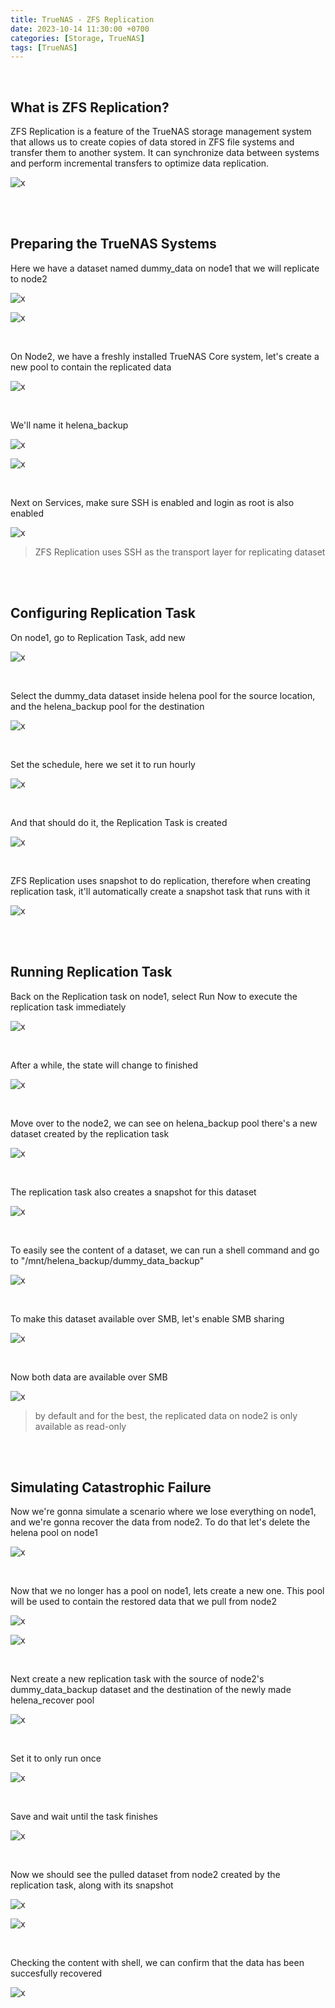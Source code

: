 ```yaml
---
title: TrueNAS - ZFS Replication
date: 2023-10-14 11:30:00 +0700
categories: [Storage, TrueNAS]
tags: [TrueNAS]
---
```


<br>

## What is ZFS Replication?

ZFS Replication is a feature of the TrueNAS storage management system that allows us to create copies of data stored in ZFS file systems and transfer them to another system. It can synchronize data between systems and perform incremental transfers to optimize data replication.

![x](/static/2023-10-14-truenas-replication/00.png)

<br>
<br>

## Preparing the TrueNAS Systems

Here we have a dataset named dummy_data on node1 that we will replicate to node2

![x](/static/2023-10-14-truenas-replication/01.png)

![x](/static/2023-10-14-truenas-replication/01a.png)

<br>

On Node2, we have a freshly installed TrueNAS Core system, let's create a new pool to contain the replicated data

![x](/static/2023-10-14-truenas-replication/02.png)

<br>

We'll name it helena_backup

![x](/static/2023-10-14-truenas-replication/03.png)

![x](/static/2023-10-14-truenas-replication/03a.png)

<br>

Next on Services, make sure SSH is enabled and login as root is also enabled

![x](/static/2023-10-14-truenas-replication/04.png)

> ZFS Replication uses SSH as the transport layer for replicating dataset

<br>
<br>

## Configuring Replication Task

On node1, go to Replication Task, add new

![x](/static/2023-10-14-truenas-replication/05.png)

<br>

Select the dummy_data dataset inside helena pool for the source location, and the helena_backup pool for the destination

![x](/static/2023-10-14-truenas-replication/06.png)

<br>

Set the schedule, here we set it to run hourly

![x](/static/2023-10-14-truenas-replication/06a.png)

<br>

And that should do it, the Replication Task is created

![x](/static/2023-10-14-truenas-replication/07.png)

<br>

ZFS Replication uses snapshot to do replication, therefore when creating replication task, it'll automatically create a snapshot task that runs with it

![x](/static/2023-10-14-truenas-replication/08.png)

<br>
<br>

## Running Replication Task

Back on the Replication task on node1, select Run Now to execute the replication task immediately

![x](/static/2023-10-14-truenas-replication/09.png)

<br>

After a while, the state will change to finished

![x](/static/2023-10-14-truenas-replication/10.png)

<br>

Move over to the node2, we can see on helena_backup pool there's a new dataset created by the replication task

![x](/static/2023-10-14-truenas-replication/11.png)

<br>

The replication task also creates a snapshot for this dataset

![x](/static/2023-10-14-truenas-replication/12.png)

<br>

To easily see the content of a dataset, we can run a shell command and go to "/mnt/helena_backup/dummy_data_backup"

![x](/static/2023-10-14-truenas-replication/13.png)

<br>

To make this dataset available over SMB, let's enable SMB sharing

![x](/static/2023-10-14-truenas-replication/14.png)

<br>

Now both data are available over SMB

![x](/static/2023-10-14-truenas-replication/15.png)

> by default and for the best, the replicated data on node2 is only available as read-only


<br>
<br>

## Simulating Catastrophic Failure

Now we're gonna simulate a scenario where we lose everything on node1, and we're gonna recover the data from node2.
To do that let's delete the helena pool on node1

![x](/static/2023-10-14-truenas-replication/20.png)

<br>

Now that we no longer has a pool on node1, lets create a new one. This pool will be used to contain the restored data that we pull from node2

![x](/static/2023-10-14-truenas-replication/21.png)

![x](/static/2023-10-14-truenas-replication/21a.png)

<br>

Next create a new replication task with the source of node2's dummy_data_backup dataset and the destination of the newly made helena_recover pool

![x](/static/2023-10-14-truenas-replication/22.png)

<br>

Set it to only run once

![x](/static/2023-10-14-truenas-replication/23.png)

<br>

Save and wait until the task finishes

![x](/static/2023-10-14-truenas-replication/24.png)

<br>

Now we should see the pulled dataset from node2 created by the replication task, along with its snapshot

![x](/static/2023-10-14-truenas-replication/25.png)

![x](/static/2023-10-14-truenas-replication/25a.png)

<br>

Checking the content with shell, we can confirm that the data has been succesfully recovered

![x](/static/2023-10-14-truenas-replication/26.png)

<br>












